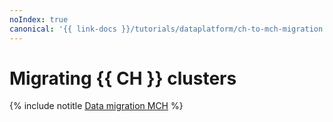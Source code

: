 ```yaml
---
noIndex: true
canonical: '{{ link-docs }}/tutorials/dataplatform/ch-to-mch-migration'
---
```


# Migrating {{ CH }} clusters

{% include notitle [Data migration MCH](../../_tutorials/dataplatform/datatransfer/managed-clickhouse.md) %}
